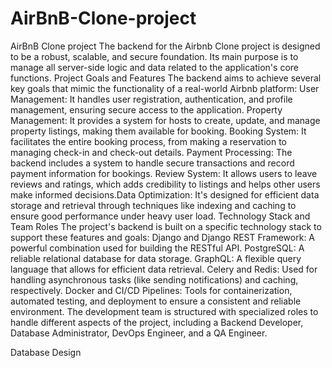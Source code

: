 # AirBnB-Clone-project
AirBnB Clone project
The backend for the Airbnb Clone project is designed to be a robust, scalable, and secure foundation. Its main purpose is to manage all server-side logic and data related to the application's core functions.
​Project Goals and Features
​The backend aims to achieve several key goals that mimic the functionality of a real-world Airbnb platform:
​User Management: It handles user registration, authentication, and profile management, ensuring secure access to the application.
​Property Management: It provides a system for hosts to create, update, and manage property listings, making them available for booking.
​Booking System: It facilitates the entire booking process, from making a reservation to managing check-in and check-out details.
​Payment Processing: The backend includes a system to handle secure transactions and record payment information for bookings.
​Review System: It allows users to leave reviews and ratings, which adds credibility to listings and helps other users make informed decisions.
​Data Optimization: It's designed for efficient data storage and retrieval through techniques like indexing and caching to ensure good performance under heavy user load.
​Technology Stack and Team Roles
​The project's backend is built on a specific technology stack to support these features and goals:
​Django and Django REST Framework: A powerful combination used for building the RESTful API.
​PostgreSQL: A reliable relational database for data storage.
​GraphQL: A flexible query language that allows for efficient data retrieval.
​Celery and Redis: Used for handling asynchronous tasks (like sending notifications) and caching, respectively.
​Docker and CI/CD Pipelines: Tools for containerization, automated testing, and deployment to ensure a consistent and reliable environment.
​The development team is structured with specialized roles to handle different aspects of the project, including a Backend Developer, Database Administrator, DevOps Engineer, and a QA Engineer. 

Database Design

